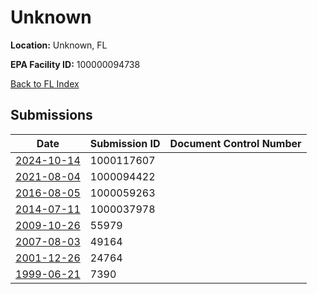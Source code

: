 # Unknown

**Location:** Unknown, FL

**EPA Facility ID:** 100000094738

[Back to FL Index](../../index.md)

## Submissions

| Date | Submission ID | Document Control Number |
|------|--------------|-------------------------|
| [2024-10-14](submissions/1000117607.md) | 1000117607 |  |
| [2021-08-04](submissions/1000094422.md) | 1000094422 |  |
| [2016-08-05](submissions/1000059263.md) | 1000059263 |  |
| [2014-07-11](submissions/1000037978.md) | 1000037978 |  |
| [2009-10-26](submissions/55979.md) | 55979 |  |
| [2007-08-03](submissions/49164.md) | 49164 |  |
| [2001-12-26](submissions/24764.md) | 24764 |  |
| [1999-06-21](submissions/7390.md) | 7390 |  |
